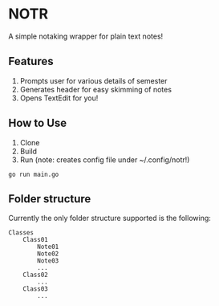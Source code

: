 # NOTR
A simple notaking wrapper for plain text notes!

## Features

1. Prompts user for various details of semester
2. Generates header for easy skimming of notes
3. Opens TextEdit for you!

## How to Use

1. Clone
2. Build
3. Run (note: creates config file under ~/.config/notr!)

```
go run main.go
```

## Folder structure

Currently the only folder structure supported is the following:

```
Classes
    Class01
        Note01
        Note02
        Note03
        ...
    Class02
        ...
    Class03
        ...

